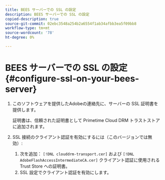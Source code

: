```yaml
---
title: BEES サーバーでの SSL の設定
description: BEES サーバーでの SSL の設定
copied-description: true
source-git-commit: 02ebc3548a254b2a6554f1ab34afbb3ea5f09bb8
workflow-type: tm+mt
source-wordcount: '78'
ht-degree: 0%

---
```


# BEES サーバーでの SSL の設定 {#configure-ssl-on-your-bees-server}

1. このソフトウェアを提供したAdobeの連絡先に、サーバーの SSL 証明書を提供します。

   証明書は、信頼された証明書として Primetime Cloud DRM トラストストアに追加されます。
1. SSL 接続のクライアント認証を有効にするには（このバージョンでは無効）:
   1. 次を追加： `[!DNL clouddrm-transport.cer]` および `[!DNL AdobeFlashAccessIntermediateCA.cer]` クライアント認証に使用される Trust Store への証明書。
   1. SSL 設定でクライアント認証を有効にします。
